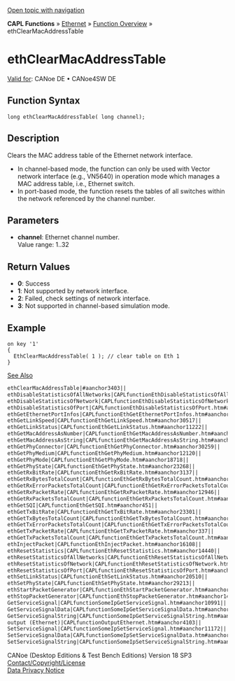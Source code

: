 [Open topic with navigation](../../../../../CANoeDEFamily.htm#Topics/CAPLFunctions/IP/Functions/CAPLfunctionEthClearMacAddressTable.md)

**CAPL Functions** » [Ethernet](../CAPLEthernetStartPage.md) » [Function Overview](../CAPLfunctionsIPOverview.md) » ethClearMacAddressTable

# ethClearMacAddressTable

[Valid for](../../../Shared/FeatureAvailability.md): CANoe DE • CANoe4SW DE

## Function Syntax

```plaintext
long ethClearMacAddressTable( long channel);
```

## Description

Clears the MAC address table of the Ethernet network interface.

- In channel-based mode, the function can only be used with Vector network interface (e.g., VN5640) in operation mode which manages a MAC address table, i.e., Ethernet switch.
- In port-based mode, the function resets the tables of all switches within the network referenced by the channel number.

## Parameters

- **channel**: Ethernet channel number.  
  Value range: 1..32

## Return Values

- **0**: Success
- **1**: Not supported by network interface.
- **2**: Failed, check settings of network interface.
- **3**: Not supported in channel-based simulation mode.

## Example

```plaintext
on key '1'
{
  EthClearMacAddressTable( 1 ); // clear table on Eth 1
}
```

[See Also](javascript:void(0);)

```markdown
ethClearMacAddressTable|#aanchor3403||
ethDisableStatisticsOfAllNetworks|CAPLfunctionEthDisableStatisticsOfAllNetworks.htm#aanchor16238||
ethDisableStatisticsOfNetwork|CAPLfunctionEthDisableStatisticsOfNetwork.htm#aanchor15476||
ethDisableStatisticsOfPort|CAPLfunctionEthDisableStatisticsOfPort.htm#aanchor21071||
ethGetEthernetPortInfos|CAPLfunctionEthGetEthernetPortInfos.htm#aanchor24576||
ethGetLinkSpeed|CAPLfunctionEthGetLinkSpeed.htm#aanchor30517||
ethGetLinkStatus|CAPLfunctionEthGetLinkStatus.htm#aanchor11222||
ethGetMacAddressAsNumber|CAPLfunctionEthGetMacAddressAsNumber.htm#aanchor5705||
ethGetMacAddressAsString|CAPLfunctionEthGetMacAddressAsString.htm#aanchor24343||
ethGetPhyConnector|CAPLfunctionEthGetPhyConnector.htm#aanchor30259||
ethGetPhyMedium|CAPLfunctionEthGetPhyMedium.htm#aanchor12120||
ethGetPhyMode|CAPLfunctionEthGetPhyMode.htm#aanchor18718||
ethGetPhyState|CAPLfunctionEthGetPhyState.htm#aanchor23268||
ethGetRxBitRate|CAPLfunctionEthGetRxBitRate.htm#aanchor3137||
ethGetRxBytesTotalCount|CAPLfunctionEthGetRxBytesTotalCount.htm#aanchor4367||
ethGetRxErrorPacketsTotalCount|CAPLfunctionEthGetRxErrorPacketsTotalCount.htm#aanchor3642||
ethGetRxPacketRate|CAPLfunctionEthGetRxPacketRate.htm#aanchor12946||
ethGetRxPacketsTotalCount|CAPLfunctionEthGetRxPacketsTotalCount.htm#aanchor5448||
ethGetSQI|CAPLfunctionEthGetSQI.htm#aanchor451||
ethGetTxBitRate|CAPLfunctionEthGetTxBitRate.htm#aanchor23301||
ethGetTxBytesTotalCount|CAPLfunctionEthGetTxBytesTotalCount.htm#aanchor7286||
ethGetTxErrorPacketsTotalCount|CAPLfunctionEthGetTxErrorPacketsTotalCount.htm#aanchor28008||
ethGetTxPacketRate|CAPLfunctionEthGetTxPacketRate.htm#aanchor337||
ethGetTxPacketsTotalCount|CAPLfunctionEthGetTxPacketsTotalCount.htm#aanchor24314||
ethInjectPacket|CAPLfunctionEthInjectPacket.htm#aanchor16108||
ethResetStatistics|CAPLfunctionEthResetStatistics.htm#aanchor14440||
ethResetStatisticsOfAllNetworks|CAPLfunctionEthResetStatisticsOfAllNetworks.htm#aanchor14034||
ethResetStatisticsOfNetwork|CAPLfunctionEthResetStatisticsOfNetwork.htm#aanchor3246||
ethResetStatisticsOfPort|CAPLfunctionEthResetStatisticsOfPort.htm#aanchor9834||
ethSetLinkStatus|CAPLfunctionEthSetLinkStatus.htm#aanchor20510||
ethSetPhyState|CAPLfunctionEthSetPhyState.htm#aanchor29213||
ethStartPacketGenerator|CAPLfunctionEthStartPacketGenerator.htm#aanchor17264||
ethStopPacketGenerator|CAPLfunctionEthStopPacketGenerator.htm#aanchor14139||
GetServiceSignal|CAPLfunctionSomeIpGetServiceSignal.htm#aanchor10991||
GetServiceSignalData|CAPLfunctionSomeIpGetServiceSignalData.htm#aanchor3987||
GetServiceSignalString|CAPLfunctionSomeIpGetServiceSignalString.htm#aanchor25810||
output (Ethernet)|CAPLfunctionOutputEthernet.htm#aanchor4103||
SetServiceSignal|CAPLfunctionSomeIpSetServiceSignal.htm#aanchor11172||
SetServiceSignalData|CAPLfunctionSomeIpSetServiceSignalData.htm#aanchor2624||
SetServiceSignalString|CAPLfunctionSomeIpSetServiceSignalString.htm#aanchor5165
```

CANoe (Desktop Editions & Test Bench Editions) Version 18 SP3  
[Contact/Copyright/License](../../../Shared/ContactCopyrightLicense.md)  
[Data Privacy Notice](https://www.vector.com/int/en/company/get-info/privacy-policy/)
